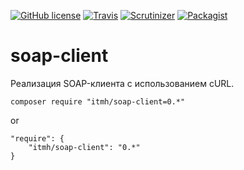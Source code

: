 [![GitHub license](https://img.shields.io/badge/license-MIT-blue.svg?style=flat-square)](https://raw.githubusercontent.com/itmh/soap-client/master/LICENSE)
[![Travis](https://img.shields.io/travis/itmh/soap-client.svg?style=flat-square)](https://travis-ci.org/itmh/soap-client)
[![Scrutinizer](https://img.shields.io/scrutinizer/g/itmh/soap-client.svg?style=flat-square)](https://scrutinizer-ci.com/g/itmh/soap-client)
[![Packagist](https://img.shields.io/packagist/dt/itmh/soap-client.svg?style=flat-square)](https://packagist.org/packages/itmh/soap-client)

# soap-client
Реализация SOAP-клиента c использованием cURL.

```
composer require "itmh/soap-client=0.*"
```
or
```
"require": {
    "itmh/soap-client": "0.*"
}
```
